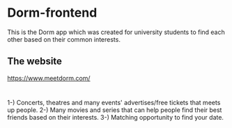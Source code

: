 # Dorm-frontend
This is the Dorm app which was created for university students to find each other based on their common interests.

## The website
https://www.meetdorm.com/

#
1-) Concerts, theatres and many events' advertises/free tickets that meets up people.
2-) Many movies and series that can help people find their best friends based on their interests.
3-) Matching opportunity to find your date.
